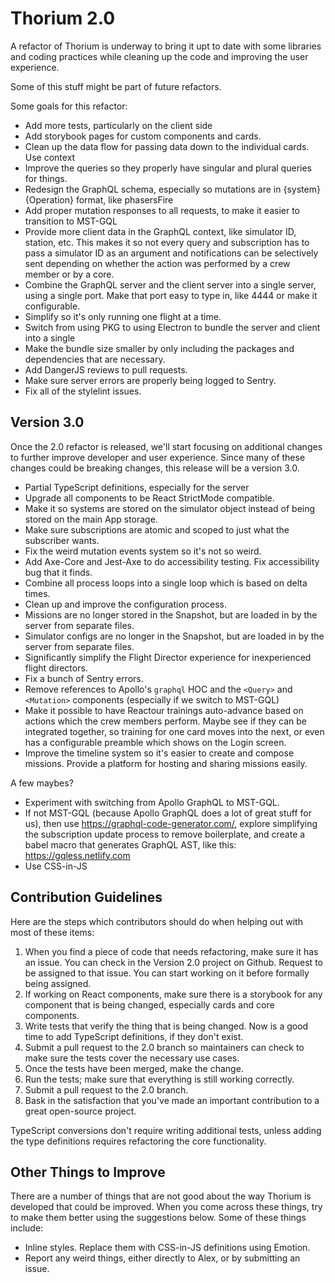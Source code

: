 # Thorium 2.0

A refactor of Thorium is underway to bring it upt to date with some libraries
and coding practices while cleaning up the code and improving the user
experience.

Some of this stuff might be part of future refactors.

Some goals for this refactor:

- Add more tests, particularly on the client side
- Add storybook pages for custom components and cards.
- Clean up the data flow for passing data down to the individual cards. Use
  context
- Improve the queries so they properly have singular and plural queries for
  things.
- Redesign the GraphQL schema, especially so mutations are in
  {system}{Operation} format, like phasersFire
- Add proper mutation responses to all requests, to make it easier to transition
  to MST-GQL
- Provide more client data in the GraphQL context, like simulator ID, station,
  etc. This makes it so not every query and subscription has to pass a simulator
  ID as an argument and notifications can be selectively sent depending on
  whether the action was performed by a crew member or by a core.
- Combine the GraphQL server and the client server into a single server, using a
  single port. Make that port easy to type in, like 4444 or make it
  configurable.
- Simplify so it's only running one flight at a time.
- Switch from using PKG to using Electron to bundle the server and client into a
  single
- Make the bundle size smaller by only including the packages and dependencies
  that are necessary.
- Add DangerJS reviews to pull requests.
- Make sure server errors are properly being logged to Sentry.
- Fix all of the stylelint issues.

## Version 3.0

Once the 2.0 refactor is released, we'll start focusing on additional changes to
further improve developer and user experience. Since many of these changes could
be breaking changes, this release will be a version 3.0.

- Partial TypeScript definitions, especially for the server
- Upgrade all components to be React StrictMode compatible.
- Make it so systems are stored on the simulator object instead of being stored
  on the main App storage.
- Make sure subscriptions are atomic and scoped to just what the subscriber
  wants.
- Fix the weird mutation events system so it's not so weird.
- Add Axe-Core and Jest-Axe to do accessibility testing. Fix accessibility bug
  that it finds.
- Combine all process loops into a single loop which is based on delta times.
- Clean up and improve the configuration process.
- Missions are no longer stored in the Snapshot, but are loaded in by the server
  from separate files.
- Simulator configs are no longer in the Snapshot, but are loaded in by the
  server from separate files.
- Significantly simplify the Flight Director experience for inexperienced flight
  directors.
- Fix a bunch of Sentry errors.
- Remove references to Apollo's `graphql` HOC and the `<Query>` and `<Mutation>`
  components (especially if we switch to MST-GQL)
- Make it possible to have Reactour trainings auto-advance based on actions
  which the crew members perform. Maybe see if they can be integrated together,
  so training for one card moves into the next, or even has a configurable
  preamble which shows on the Login screen.
- Improve the timeline system so it's easier to create and compose missions.
  Provide a platform for hosting and sharing missions easily.

A few maybes?

- Experiment with switching from Apollo GraphQL to MST-GQL.
- If not MST-GQL (because Apollo GraphQL does a lot of great stuff for us), then
  use https://graphql-code-generator.com/, explore simplifying the subscription
  update process to remove boilerplate, and create a babel macro that generates
  GraphQL AST, like this: https://gqless.netlify.com
- Use CSS-in-JS

## Contribution Guidelines

Here are the steps which contributors should do when helping out with most of
these items:

1. When you find a piece of code that needs refactoring, make sure it has an
   issue. You can check in the Version 2.0 project on Github. Request to be
   assigned to that issue. You can start working on it before formally being
   assigned.
2. If working on React components, make sure there is a storybook for any
   component that is being changed, especially cards and core components.
3. Write tests that verify the thing that is being changed. Now is a good time
   to add TypeScript definitions, if they don't exist.
4. Submit a pull request to the 2.0 branch so maintainers can check to make sure
   the tests cover the necessary use cases.
5. Once the tests have been merged, make the change.
6. Run the tests; make sure that everything is still working correctly.
7. Submit a pull request to the 2.0 branch.
8. Bask in the satisfaction that you've made an important contribution to a
   great open-source project.

TypeScript conversions don't require writing additional tests, unless adding the
type definitions requires refactoring the core functionality.

## Other Things to Improve

There are a number of things that are not good about the way Thorium is
developed that could be improved. When you come across these things, try to make
them better using the suggestions below. Some of these things include:

- Inline styles. Replace them with CSS-in-JS definitions using Emotion.
- Report any weird things, either directly to Alex, or by submitting an issue.
